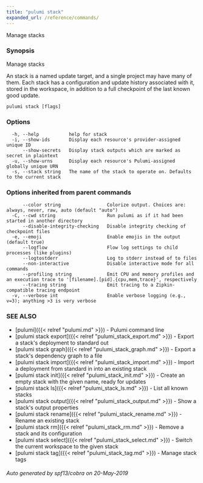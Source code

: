 ```yaml
---
title: "pulumi stack"
expanded_url: /reference/commands/
---
```




Manage stacks

### Synopsis

Manage stacks

An stack is a named update target, and a single project may have many of them.
Each stack has a configuration and update history associated with it, stored in
the workspace, in addition to a full checkpoint of the last known good update.


```
pulumi stack [flags]
```

### Options

```
  -h, --help           help for stack
  -i, --show-ids       Display each resource's provider-assigned unique ID
      --show-secrets   Display stack outputs which are marked as secret in plaintext
  -u, --show-urns      Display each resource's Pulumi-assigned globally unique URN
  -s, --stack string   The name of the stack to operate on. Defaults to the current stack
```

### Options inherited from parent commands

```
      --color string                 Colorize output. Choices are: always, never, raw, auto (default "auto")
  -C, --cwd string                   Run pulumi as if it had been started in another directory
      --disable-integrity-checking   Disable integrity checking of checkpoint files
  -e, --emoji                        Enable emojis in the output (default true)
      --logflow                      Flow log settings to child processes (like plugins)
      --logtostderr                  Log to stderr instead of to files
      --non-interactive              Disable interactive mode for all commands
      --profiling string             Emit CPU and memory profiles and an execution trace to '[filename].[pid].{cpu,mem,trace}', respectively
      --tracing string               Emit tracing to a Zipkin-compatible tracing endpoint
  -v, --verbose int                  Enable verbose logging (e.g., v=3); anything >3 is very verbose
```

### SEE ALSO

* [pulumi]({{< relref "pulumi.md" >}})	 - Pulumi command line
* [pulumi stack export]({{< relref "pulumi_stack_export.md" >}})	 - Export a stack's deployment to standard out
* [pulumi stack graph]({{< relref "pulumi_stack_graph.md" >}})	 - Export a stack's dependency graph to a file
* [pulumi stack import]({{< relref "pulumi_stack_import.md" >}})	 - Import a deployment from standard in into an existing stack
* [pulumi stack init]({{< relref "pulumi_stack_init.md" >}})	 - Create an empty stack with the given name, ready for updates
* [pulumi stack ls]({{< relref "pulumi_stack_ls.md" >}})	 - List all known stacks
* [pulumi stack output]({{< relref "pulumi_stack_output.md" >}})	 - Show a stack's output properties
* [pulumi stack rename]({{< relref "pulumi_stack_rename.md" >}})	 - Rename an existing stack
* [pulumi stack rm]({{< relref "pulumi_stack_rm.md" >}})	 - Remove a stack and its configuration
* [pulumi stack select]({{< relref "pulumi_stack_select.md" >}})	 - Switch the current workspace to the given stack
* [pulumi stack tag]({{< relref "pulumi_stack_tag.md" >}})	 - Manage stack tags

###### Auto generated by spf13/cobra on 20-May-2019
